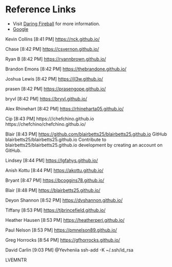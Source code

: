 # Reference Links

- Visit [Daring Fireball][] for more information.
- [Google][]

[//]: <> (=========================)
[//]: <> (These are links to corresponding text above.)

[Daring Fireball]: http://daringfireball.net/
[Google]: http://google.com/


Kevin Collins [8:41 PM]
https://nck.github.io/

Chase [8:42 PM]
https://csvernon.github.io/

Ryan B [8:42 PM]
https://ryannbrown.github.io/

Brandon Emons [8:42 PM]
https://thebrandone.github.io/

Joshua Lewis [8:42 PM]
https://jl3w.github.io/

prasen [8:42 PM]
https://prasengope.github.io/

bryvl [8:42 PM]
https://bryvl.github.io/

Alex Rhinehart [8:42 PM]
https://rhineharta05.github.io/

Cip [8:43 PM]
https:///chefchino.github.io
https://chefchino/chefchino.github.io/

Blair [8:43 PM]
https://github.com/blairbetts25/blairbetts25.github.io
GitHub
blairbetts25/blairbetts25.github.io
Contribute to blairbetts25/blairbetts25.github.io development by creating an account on GitHub.

Lindsey [8:44 PM]
https://lgfahys.github.io/

Anish Kottu [8:44 PM]
https://akottu.github.io/

Bryant [8:47 PM]
https://bcoggins78.github.io/

Blair [8:48 PM]
https://blairbetts25.github.io/

Deyon Shannon [8:52 PM]
https://dvshannon.github.io/

Tiffany [8:53 PM]
https://tjbrincefield.github.io/

Heather Hausen [8:53 PM]
https://heatherperi.github.io/

Paul Nelson [8:53 PM]
https://pmnelson89.github.io/

Greg Horrocks [8:54 PM]
https://gfhorrocks.github.io/

David Carlin [9:03 PM]
@Yevheniia ssh-add -K ~/.ssh/id_rsa

LVEMNTR

